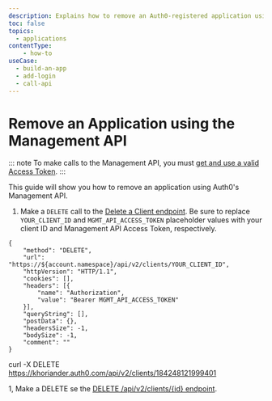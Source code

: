 ```yaml
---
description: Explains how to remove an Auth0-registered application using the Auth0 Management API.
toc: false
topics:
  - applications
contentType: 
    - how-to
useCase:
  - build-an-app
  - add-login
  - call-api
---
```


# Remove an Application using the Management API

::: note
To make calls to the Management API, you must [get and use a valid Access Token](/api/management/v2/tokens).
:::

This guide will show you how to remove an application using Auth0's Management API.

1. Make a `DELETE` call to the [Delete a Client endpoint](/api/management/v2#!/Clients/delete_clients_by_id). Be sure to replace `YOUR_CLIENT_ID` and `MGMT_API_ACCESS_TOKEN` placeholder values with your client ID and Management API Access Token, respectively.


```har
{
	"method": "DELETE",
	"url": "https://${account.namespace}/api/v2/clients/YOUR_CLIENT_ID",
	"httpVersion": "HTTP/1.1",
	"cookies": [],
	"headers": [{
		"name": "Authorization",
		"value": "Bearer MGMT_API_ACCESS_TOKEN"
	}],
	"queryString": [],
	"postData": {},
	"headersSize": -1,
	"bodySize": -1,
	"comment": ""
}
```

curl -X DELETE  https://khoriander.auth0.com/api/v2/clients/184248121999401


1, Make a DELETE se the [DELETE /api/v2/clients/{id} endpoint](/api/management/v2#!/Clients/delete_clients_by_id).
